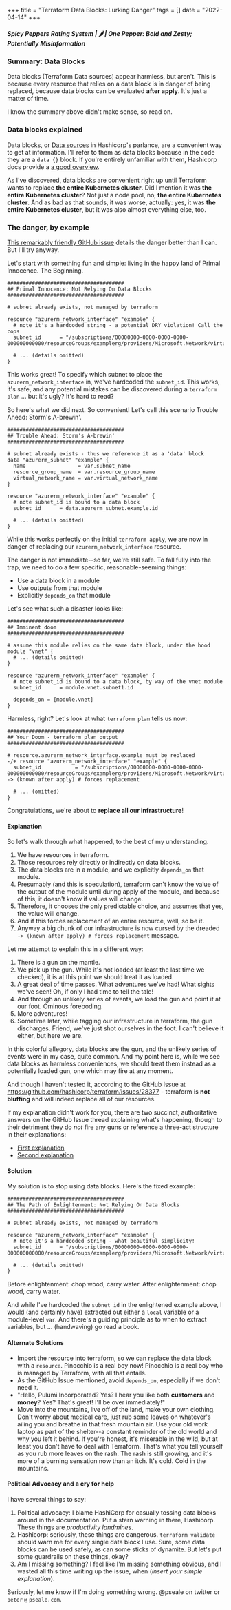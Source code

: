 +++
title = "Terraform Data Blocks: Lurking Danger"
tags = []
date = "2022-04-14"
+++

##### Spicy Peppers Rating System | 🌶 | One Pepper: Bold and Zesty; Potentially Misinformation

### Summary: Data Blocks

Data blocks (Terraform Data sources) appear harmless, but aren't. This is because every resource that relies on a data block is in danger of being replaced, because data blocks can be evaluated **after apply**. It's just a matter of time.

I know the summary above didn't make sense, so read on.

### Data blocks explained

Data blocks, or [Data sources](https://www.terraform.io/language/data-sources) in Hashicorp's parlance, are a convenient way to get at information. I'll refer to them as data blocks because in the code they are a `data {}` block. If you're entirely unfamiliar with them, Hashicorp docs provide a [a good overview](https://www.terraform.io/language/data-sources).

As I've discovered, data blocks are convenient right up until Terraform wants to replace **the entire Kubernetes cluster**. Did I mention it was **the entire Kubernetes cluster**? Not just a node pool, no, **the entire Kubernetes cluster**. And as bad as that sounds, it was worse, actually: yes, it was **the entire Kubernetes cluster**, but it was also almost everything else, too.

### The danger, by example

[This remarkably friendly GitHub issue](https://github.com/hashicorp/terraform/issues/28377) details the danger better than I can. But I'll try anyway.

Let's start with something fun and simple: living in the happy land of Primal Innocence. The Beginning.

```hcl
######################################
## Primal Innocence: Not Relying On Data Blocks
######################################

# subnet already exists, not managed by terraform

resource "azurerm_network_interface" "example" {
  # note it's a hardcoded string - a potential DRY violation! Call the cops
  subnet_id      = "/subscriptions/00000000-0000-0000-0000-000000000000/resourceGroups/examplerg/providers/Microsoft.Network/virtualNetworks/examplevnet/subnets/subnet1"

  # ... (details omitted)
}
```

This works great! To specify which subnet to place the `azurerm_network_interface` in, we've hardcoded the `subnet_id`. This works, it's safe, and any potential mistakes can be discovered during a `terraform plan` ... but it's ugly? It's hard to read?

So here's what we did next. So convenient! Let's call this scenario Trouble Ahead: Storm's A-brewin'.

```hcl
######################################
## Trouble Ahead: Storm's A-brewin'
######################################

# subnet already exists - thus we reference it as a 'data' block
data "azurerm_subnet" "example" {
  name                 = var.subnet_name
  resource_group_name  = var.resource_group_name
  virtual_network_name = var.virtual_network_name
}

resource "azurerm_network_interface" "example" {
  # note subnet_id is bound to a data block
  subnet_id      = data.azurerm_subnet.example.id

  # ... (details omitted)
}
```

While this works perfectly on the initial `terraform apply`, we are now in danger of replacing our `azurerm_network_interface` resource.

The danger is not immediate--so far, we're still safe. To fall fully into the trap, we need to do a few specific, reasonable-seeming things:

- Use a data block in a module
- Use outputs from that module
- Explicitly `depends_on` that module

Let's see what such a disaster looks like:

```hcl
######################################
## Imminent doom
######################################

# assume this module relies on the same data block, under the hood
module "vnet" {
  # ... (details omitted)
}

resource "azurerm_network_interface" "example" {
  # note subnet_id is bound to a data block, by way of the vnet module
  subnet_id      = module.vnet.subnet1.id

  depends_on = [module.vnet]
}
```

Harmless, right? Let's look at what `terraform plan` tells us now:

```hcl
######################################
## Your Doom - terraform plan output
######################################

# resource.azurerm_network_interface.example must be replaced
-/+ resource "azurerm_network_interface" "example" {
  subnet_id           = "/subscriptions/00000000-0000-0000-0000-000000000000/resourceGroups/examplerg/providers/Microsoft.Network/virtualNetworks/examplevnet/subnets/subnet1" -> (known after apply) # forces replacement

  # ... (omitted)
}
```

Congratulations, we're about to **replace all our infrastructure**!

#### Explanation

So let's walk through what happened, to the best of my understanding.

1. We have resources in terraform.
1. Those resources rely directly or indirectly on data blocks.
1. The data blocks are in a module, and we explicitly `depends_on` that module.
1. Presumably (and this is speculation), terraform can't know the value of the output of the module until during apply of the module, and because of this, it doesn't know if values will change.
1. Therefore, it chooses the only predictable choice, and assumes that yes, the value will change.
1. And if this forces replacement of an entire resource, well, so be it.
1. Anyway a big chunk of our infrastructure is now cursed by the dreaded `-> (known after apply) # forces replacement` message.

Let me attempt to explain this in a different way:

1. There is a gun on the mantle.
1. We pick up the gun. While it's not loaded (at least the last time we checked), it is at this point we should treat it as loaded.
1. A great deal of time passes. What adventures we've had! What sights we've seen! Oh, if only I had time to tell the tale!
1. And through an unlikely series of events, we load the gun and point it at our foot. Ominous foreboding.
1. More adventures!
1. Sometime later, while tagging our infrastructure in terraform, the gun discharges. Friend, we've just shot ourselves in the foot. I can't believe it either, but here we are.

In this colorful allegory, data blocks are the gun, and the unlikely series of events were in my case, quite common. And my point here is, while we see data blocks as harmless conveniences, we should treat them instead as a potentially loaded gun, one which may fire at any moment.

And though I haven't tested it, according to the GitHub Issue at https://github.com/hashicorp/terraform/issues/28377 - terraform is **not bluffing** and will indeed replace all of our resources.

If my explanation didn't work for you, there are two succinct, authoritative answers on the GitHub Issue thread explaining what's happening, though to their detriment they do _not_ fire any guns or reference a three-act structure in their explanations:

- [First explanation](https://github.com/hashicorp/terraform/issues/28377#issuecomment-820398608)
- [Second explanation](https://github.com/hashicorp/terraform/issues/28377#issuecomment-824070018)

#### Solution

My solution is to stop using data blocks. Here's the fixed example:

```hcl
######################################
## The Path of Enlightenment: Not Relying On Data Blocks
######################################

# subnet already exists, not managed by terraform

resource "azurerm_network_interface" "example" {
  # note it's a hardcoded string - what beautiful simplicity!
  subnet_id      = "/subscriptions/00000000-0000-0000-0000-000000000000/resourceGroups/examplerg/providers/Microsoft.Network/virtualNetworks/examplevnet/subnets/subnet1"

  # ... (details omitted)
}
```

Before enlightenment: chop wood, carry water. After enlightenment: chop wood, carry water.

And while I've hardcoded the `subnet_id` in the enlightened example above, I would (and certainly have) extracted out either a `local` variable or a module-level `var`. And there's a guiding principle as to when to extract variables, but ... (handwaving) go read a book.

#### Alternate Solutions

- Import the resource into terraform, so we can replace the data block with a `resource`. Pinocchio is a real boy now! Pinocchio is a real boy who is managed by Terraform, with all that entails.
- As the GitHub Issue mentioned, avoid `depends_on`, especially if we don't need it.
- "Hello, Pulumi Incorporated? Yes? I hear you like both **customers** and **money**? Yes? That's great! I'll be over immediately!"
- Move into the mountains, live off of the land, make your own clothing. Don't worry about medical care, just rub some leaves on whatever's ailing you and breathe in that fresh mountain air. Use your old work laptop as part of the shelter--a constant reminder of the old world and why you left it behind. If you're honest, it's miserable in the wild, but at least you don't have to deal with Terraform. That's what you tell yourself as you rub more leaves on the rash. The rash is still growing, and it's more of a burning sensation now than an itch. It's cold. Cold in the mountains.

#### Political Advocacy and a cry for help

I have several things to say:

1. Political advocacy: I blame HashiCorp for casually tossing data blocks around in the documentation. Put a stern warning in there, Hashicorp. These things are _productivity landmines_.
1. Hashicorp: seriously, these things are dangerous. `terraform validate` should warn me for every single data block I use. Sure, some data blocks can be used safely, as can some sticks of dynamite. But let's put some guardrails on these things, okay?
1. Am I missing something? I feel like I'm missing something obvious, and I wasted all this time writing up the issue, when (_insert your simple explanation_).

Seriously, let me know if I'm doing something wrong. @pseale on twitter or `peter` `@` `pseale.com`.
